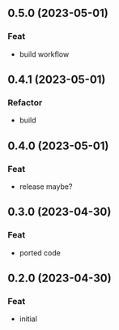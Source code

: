 ## 0.5.0 (2023-05-01)

### Feat

- build workflow

## 0.4.1 (2023-05-01)

### Refactor

- build

## 0.4.0 (2023-05-01)

### Feat

- release maybe?

## 0.3.0 (2023-04-30)

### Feat

- ported code

## 0.2.0 (2023-04-30)

### Feat

- initial
